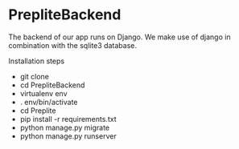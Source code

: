 # PrepliteBackend

The backend of our app runs on Django. We make use of django in combination with the sqlite3 database.

Installation steps

* git clone <url>
* cd PrepliteBackend
* virtualenv env
* . env/bin/activate
* cd Preplite
* pip install -r requirements.txt
* python manage.py migrate
* python manage.py runserver
